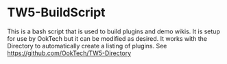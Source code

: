 # TW5-BuildScript

This is a bash script that is used to build plugins and demo wikis. It is setup for use by OokTech but it can be modified as desired.
It works with the Directory to automatically create a listing of plugins. See https://github.com/OokTech/TW5-Directory
